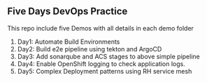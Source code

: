 ## **Five Days DevOps Practice**

This repo include five Demos with all details in each demo folder

 1. Day1:  Automate Build Environments
 2. Day2: Build e2e pipeline using tekton and ArgoCD
 3. Day3: Add sonarqube and ACS stages to above simple pipeline
 4. Day4: Enable OpenShift logging to check application logs.
 5. Day5: Complex Deployment patterns using RH service mesh
